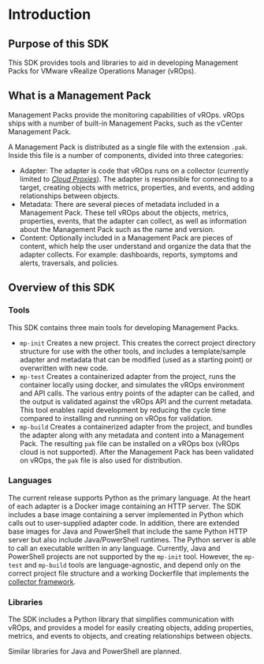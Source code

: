Introduction
============
## Purpose of this SDK
This SDK provides tools and libraries to aid in developing Management Packs for VMware vRealize Operations Manager 
(vROps).

## What is a Management Pack
Management Packs provide the monitoring capabilities of vROps. vROps ships with a number of built-in Management Packs, such as the vCenter Management Pack.

A Management Pack is distributed as a single file with the extension `.pak`. Inside this file is a number of components, divided into three categories:
* Adapter: The adapter is code that vROps runs on a collector (currently limited to [_Cloud Proxies_](https://docs.vmware.com/en/vRealize-Operations/8.6/com.vmware.vcom.vapp.doc/GUID-7C52B725-4675-4A58-A0AF-6246AEFA45CD.html)). The adapter is responsible for connecting to a target, creating objects with metrics, properties, and events, and adding relationships between objects.
* Metadata: There are several pieces of metadata included in a Management Pack. These tell vROps about the objects, metrics, properties, events, that the adapter can collect, as well as information about the Management Pack such as the name and version.
* Content: Optionally included in a Management Pack are pieces of content, which help the user understand and organize the data that the adapter collects. For example: dashboards, reports, symptoms and alerts, traversals, and policies.

## Overview of this SDK
### Tools
This SDK contains three main tools for developing Management Packs.
* `mp-init` Creates a new project. This creates the correct project directory structure for use with the other tools, and includes a template/sample adapter and metadata that can be modified (used as a starting point) or overwritten with new code.
* `mp-test` Creates a containerized adapter from the project, runs the container locally using docker, and simulates the vROps environment and API calls. The various entry points of the adapter can be called, and the output is validated against the vROps API and the current metadata. This tool enables rapid development by reducing the cycle time compared to installing and running on vROps for validation.
* `mp-build` Creates a containerized adapter from the project, and bundles the adapter along with any metadata and content into a Management Pack. The resulting `pak` file can be installed on a vROps box (vROps cloud is not supported). After the Management Pack has been validated on vROps, the `pak` file is also used for distribution.
### Languages
The current release supports Python as the primary language. At the heart of each adapter is a Docker image containing an HTTP server. The SDK includes a base image containing a server implemented in Python which calls out to user-supplied adapter code. In addition, there are extended base images for Java and PowerShell that include the same Python HTTP server but also include Java/PowerShell runtimes. The Python server is able to call an executable written in any language.
Currently, Java and PowerShell projects are not supported by the `mp-init` tool. However, the `mp-test` and `mp-build` tools are language-agnostic, and depend only on the correct project file structure and a working Dockerfile that implements the [collector framework](../api/vrops-collector-fwk2-openapi.json).
### Libraries
The SDK includes a Python library that simplifies communication with vROps, and provides a model for easily creating objects, adding properties, metrics, and events to objects, and creating relationships between objects.

Similar libraries for Java and PowerShell are planned.